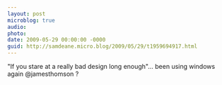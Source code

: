 ```yaml
---
layout: post
microblog: true
audio: 
photo: 
date: 2009-05-29 00:00:00 -0000
guid: http://samdeane.micro.blog/2009/05/29/t1959694917.html
---
```

"If you stare at a really bad design long enough"... been using windows again @jamesthomson ?
